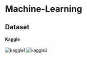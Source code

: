 # Machine-Learning

## Dataset
#### Kaggle
![kaggle1](https://github.com/Padicure-C23-PC605/Machine-Learning/assets/49016052/32a29230-9f52-4674-81b5-78fca1b40600) ![kaggle2](https://github.com/Padicure-C23-PC605/Machine-Learning/assets/49016052/4f10fc5e-cbf5-4db5-be21-ed96abffed30)
